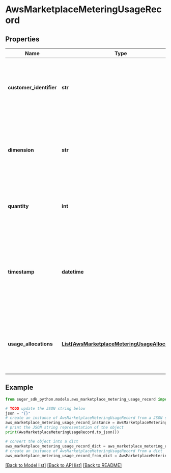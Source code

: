 # AwsMarketplaceMeteringUsageRecord


## Properties

Name | Type | Description | Notes
------------ | ------------- | ------------- | -------------
**customer_identifier** | **str** | The CustomerIdentifier is obtained through the ResolveCustomer operation and represents an individual buyer in your application. | [optional] 
**dimension** | **str** | During the process of registering a product on AWS Marketplace, dimensions are specified. These represent different units of value in your application. | [optional] 
**quantity** | **int** | The quantity of usage consumed by the customer for the given dimension and time. Defaults to 0 if not specified. | [optional] 
**timestamp** | **datetime** | Timestamp, in UTC, for which the usage is being reported. Your application can meter usage for up to one hour in the past. Make sure the timestamp value is not before the start of the software usage. | [optional] 
**usage_allocations** | [**List[AwsMarketplaceMeteringUsageAllocation]**](AwsMarketplaceMeteringUsageAllocation.md) | The set of UsageAllocations to submit. The sum of all UsageAllocation quantities must equal the Quantity of the UsageRecord. | [optional] 

## Example

```python
from suger_sdk_python.models.aws_marketplace_metering_usage_record import AwsMarketplaceMeteringUsageRecord

# TODO update the JSON string below
json = "{}"
# create an instance of AwsMarketplaceMeteringUsageRecord from a JSON string
aws_marketplace_metering_usage_record_instance = AwsMarketplaceMeteringUsageRecord.from_json(json)
# print the JSON string representation of the object
print(AwsMarketplaceMeteringUsageRecord.to_json())

# convert the object into a dict
aws_marketplace_metering_usage_record_dict = aws_marketplace_metering_usage_record_instance.to_dict()
# create an instance of AwsMarketplaceMeteringUsageRecord from a dict
aws_marketplace_metering_usage_record_from_dict = AwsMarketplaceMeteringUsageRecord.from_dict(aws_marketplace_metering_usage_record_dict)
```
[[Back to Model list]](../README.md#documentation-for-models) [[Back to API list]](../README.md#documentation-for-api-endpoints) [[Back to README]](../README.md)


